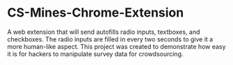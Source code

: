 # CS-Mines-Chrome-Extension
A web extension that will send autofills radio inputs, textboxes, and checkboxes. 
The radio inputs are filled in every two seconds to give it a more human-like aspect.
This project was created to demonstrate how easy it is for hackers to manipulate survey data for crowdsourcing. 
